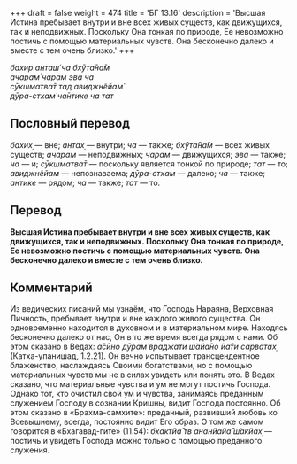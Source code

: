 +++
draft = false
weight = 474
title = 'БГ 13.16'
description = 'Высшая Истина пребывает внутри и вне всех живых существ, как движущихся, так и неподвижных. Поскольку Она тонкая по природе, Ее невозможно постичь с помощью материальных чувств. Она бесконечно далеко и вместе с тем очень близко.'
+++

_бахир анташ́ ча бхӯта̄на̄м  
ачарам̇ чарам эва ча  
сӯкшматва̄т тад авиджн̃ейам̇  
дӯра-стхам̇ ча̄нтике ча тат_

## Пословный перевод

_бахих̣_ — вне; _антах̣_ — внутри; _ча_ — также; _бхӯта̄на̄м_ — всех живых существ; _ачарам_ — неподвижных; _чарам_ — движущихся; _эва_ — также; _ча_ — и; _сӯкшматва̄т_ — поскольку является тонкой по природе; _тат_ — то; _авиджн̃ейам_ — непознаваема; _дӯра_\-_стхам_ — далеко; _ча_ — также; _антике_ — рядом; _ча_ — также; _тат_ — то.

## Перевод

**Высшая Истина пребывает внутри и вне всех живых существ, как движущихся, так и неподвижных. Поскольку Она тонкая по природе, Ее невозможно постичь с помощью материальных чувств. Она бесконечно далеко и вместе с тем очень близко.**

## Комментарий

Из ведических писаний мы узнаём, что Господь Нараяна, Верховная Личность, пребывает внутри и вне каждого живого существа. Он одновременно находится в духовном и в материальном мире. Находясь бесконечно далеко от нас, Он в то же время всегда рядом с нами. Об этом сказано в Ведах: _а̄сӣно дӯрам̇ враджати ш́айа̄но йа̄ти сарватах̣_ (Катха-упанишад, 1.2.21). Он вечно испытывает трансцендентное блаженство, наслаждаясь Своими богатствами, но с помощью материальных чувств мы не в силах увидеть или понять это. В Ведах сказано, что материальные чувства и ум не могут постичь Господа. Однако тот, кто очистил свой ум и чувства, занимаясь преданным служением Господу в сознании Кришны, видит Господа постоянно. Об этом сказано в «Брахма-самхите»: преданный, развивший любовь ко Всевышнему, всегда, постоянно видит Его образ. О том же самом говорится в «Бхагавад-гите» (11.54): _бхактйа̄ тв ананйайа̄ ш́акйах̣_ — постичь и увидеть Господа можно только с помощью преданного служения.
